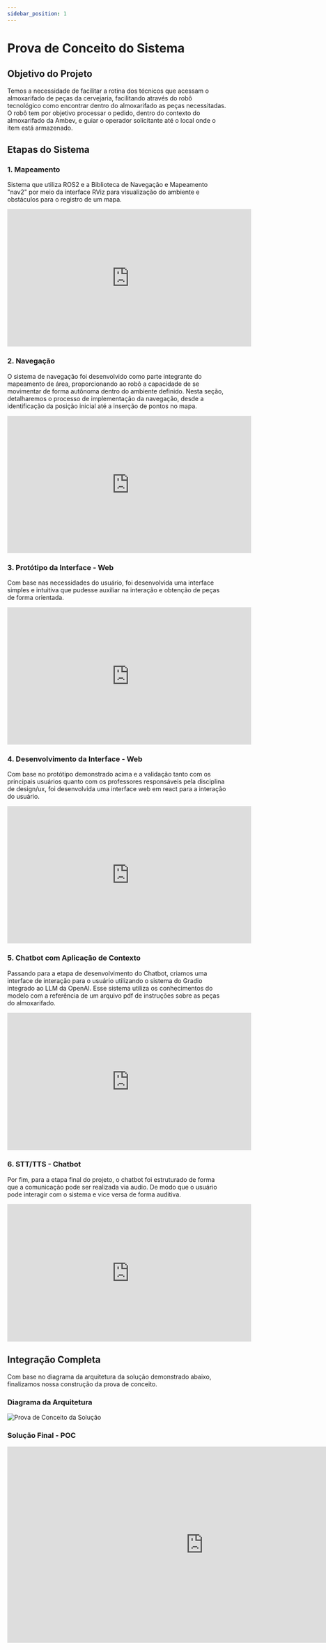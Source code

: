 ```yaml
---
sidebar_position: 1
---
```


# Prova de Conceito do Sistema

## Objetivo do Projeto 
Temos a necessidade de facilitar a rotina dos técnicos que acessam o almoxarifado de peças da cervejaria, facilitando através do robô tecnológico como encontrar dentro do almoxarifado as peças necessitadas. O robô tem por objetivo processar o pedido, dentro do contexto do almoxarifado da Ambev, e guiar o operador solicitante até o local onde o item está armazenado.

## Etapas do Sistema 
### 1. Mapeamento
Sistema que utiliza ROS2 e a Biblioteca de Navegação e Mapeamento "nav2" por meio da interface RViz para visualização do ambiente e obstáculos para o registro de um mapa. 

<iframe width="560" height="315" src="https://www.youtube.com/embed/bXuKDN5mV2c?si=PLAIUttvRMEJJ5f3" title="YouTube video player" frameborder="0" allow="accelerometer; autoplay; clipboard-write; encrypted-media; gyroscope; picture-in-picture; web-share" allowfullscreen></iframe>

### 2. Navegação 
O sistema de navegação foi desenvolvido como parte integrante do mapeamento de área, proporcionando ao robô a capacidade de se movimentar de forma autônoma dentro do ambiente definido. Nesta seção, detalharemos o processo de implementação da navegação, desde a identificação da posição inicial até a inserção de pontos no mapa.

<iframe width="560" height="315" src="https://www.youtube.com/embed/NDvd92DEOpM?si=9Q32Ta1dhlkRPlDF" title="YouTube video player" frameborder="0" allow="accelerometer; autoplay; clipboard-write; encrypted-media; gyroscope; picture-in-picture; web-share" allowfullscreen></iframe>

### 3. Protótipo da Interface - Web
Com base nas necessidades do usuário, foi desenvolvida uma interface simples e intuitiva que pudesse auxiliar na interação e obtenção de peças de forma orientada. 

<iframe width="560" height="315" src="https://www.youtube.com/embed/vXgNflB-Bok?si=tz68Emk-3ThKDqdb" title="YouTube video player" frameborder="0" allow="accelerometer; autoplay; clipboard-write; encrypted-media; gyroscope; picture-in-picture; web-share" allowfullscreen></iframe>

### 4. Desenvolvimento da Interface - Web
Com base no protótipo demonstrado acima e a validação tanto com os principais usuários quanto com os professores responsáveis pela disciplina de design/ux, foi desenvolvida uma interface web em react para a interação do usuário. 


<iframe width="560" height="315" src="https://www.youtube.com/embed/F-D8_3YRGio?si=ns35nABEFPXd5GUF" title="YouTube video player" frameborder="0" allow="accelerometer; autoplay; clipboard-write; encrypted-media; gyroscope; picture-in-picture; web-share" allowfullscreen></iframe>

### 5. Chatbot com Aplicação de Contexto

Passando para a etapa de desenvolvimento do Chatbot, criamos uma interface de interação para o usuário utilizando o sistema do Gradio integrado ao LLM da OpenAI. Esse sistema utiliza os conhecimentos do modelo com a referência de um arquivo pdf de instruções sobre as peças do almoxarifado. 

<iframe width="560" height="315" src="https://www.youtube.com/embed/QN-Mr9t9FSQ?si=xhPSA6y7mPXFqZgr" title="YouTube video player" frameborder="0" allow="accelerometer; autoplay; clipboard-write; encrypted-media; gyroscope; picture-in-picture; web-share" allowfullscreen></iframe>

### 6. STT/TTS - Chatbot

Por fim, para a etapa final do projeto, o chatbot foi estruturado de forma que a comunicação pode ser realizada via audio. De modo que o usuário pode interagir com o sistema e vice versa de forma auditiva. 

<iframe width="560" height="315" src="https://www.youtube.com/embed/RStEpCzI9SE?si=POn1R0fqt02RtFBg" title="YouTube video player" frameborder="0" allow="accelerometer; autoplay; clipboard-write; encrypted-media; gyroscope; picture-in-picture; web-share" allowfullscreen></iframe>

## Integração Completa 
Com base no diagrama da arquitetura da solução demonstrado abaixo, finalizamos nossa construção da prova de conceito.

### Diagrama da Arquitetura
![Prova de Conceito da Solução](../system_architecture/img/arq2.png)

### Solução Final - POC 
<iframe width="900" height="450" src="https://www.youtube.com/embed/4GjtOcxbdUc?si=9oFUDCR2YAP-DMAW" title="YouTube video player" frameborder="0" allow="accelerometer; autoplay; clipboard-write; encrypted-media; gyroscope; picture-in-picture; web-share" allowfullscreen></iframe>